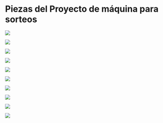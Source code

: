 # Piezas del Proyecto de máquina para sorteos

![](SorteoPieza1.png)

![](SorteoPieza2.png)

![](SorteoPieza3.png)

![](SorteoPieza4.png)

![](SorteoPieza5.png)

![](SorteoPieza6.png)

![](SorteoPieza7.png)

![](SorteoPieza8.png)

![](SorteoPieza9.png)

![](SorteoPieza10.png)
